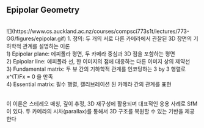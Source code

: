## Epipolar Geometry
<br>
![](https://www.cs.auckland.ac.nz/courses/compsci773s1t/lectures/773-GG/figures/epipolar.gif)
1. 정의: 두 개의 서로 다른 카메라에서 관찰된 3D 장면의 기하학적 관계를 설명하는 이론<br>
  1) Epipolar plane: 에피폴라 평면, 두 카메라 중심과 3D 점을 포함하는 평면<br>
  2) Epipolar line: 에피폴라 선, 한 이미지의 점에 대응하는 다른 이미지 상의 제약선<br>
  3) Fundamental matrix: 두 뷰 간의 기하학적 관계를 인코딩하는 3 by 3 행렬로 x^(T)Fx = 0 을 만족<br>
  4) Essential matrix: 필수 행렬, 캘리브레이션 된 카메라 간의 관계를 표현<br><br>

이 이론은 스테레오 매칭, 깊이 추정, 3D 재구성에 활용되며 대표적인 응용 사례로 SfM이 있다. 두 카메라의 시차(parallax)를 통해서 3D 구조를 복원할 수 있는 기반을 제공한다<br>